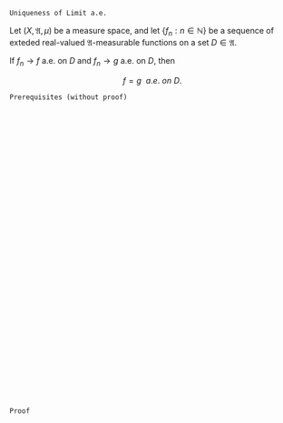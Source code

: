 ```
Uniqueness of Limit a.e.
```

Let $(X, \mathfrak{A}, \mu)$ be a measure space, and
let $\{f_n: n \in \mathbb{N}\}$ be a sequence of exteded real-valued $\mathfrak{A}$-measurable functions on a set $D\in \mathfrak{A}$.

If $f_n \rightarrow f$ a.e. on $D$ and $f_n \rightarrow g$ a.e. on $D$, then

$$
f=g \ \ a.e. \ on \ D.
$$

```
Prerequisites (without proof)
```

<br>
<br>
<br>
<br>
<br>
<br>
<br>
<br>
<br>
<br>
<br>
<br>
<br>
<br>
<br>
<br>
<br>
<br>
<br>
<br>
<br>
<br>
<br>
<br>
<br>
<br>
<br>
<br>
<br>
<br>


```
Proof
```
